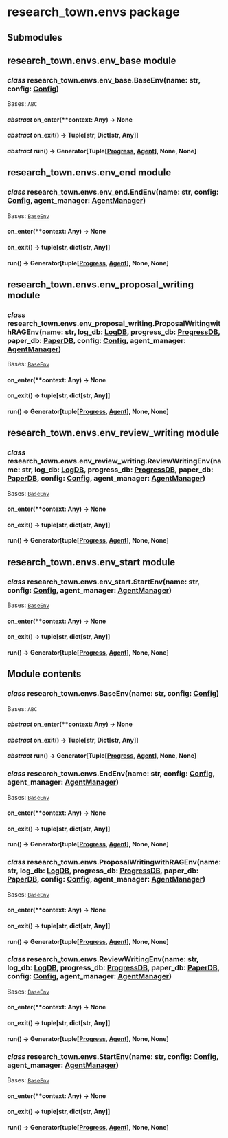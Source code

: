 # research_town.envs package

## Submodules

## research_town.envs.env_base module

### *class* research_town.envs.env_base.BaseEnv(name: str, config: [Config](research_town.configs.md#research_town.configs.config.Config))

Bases: `ABC`

#### *abstract* on_enter(\*\*context: Any) → None

#### *abstract* on_exit() → Tuple[str, Dict[str, Any]]

#### *abstract* run() → Generator[Tuple[[Progress](research_town.dbs.md#research_town.data.Progress), [Agent](research_town.agents.md#research_town.agents.agent.Agent)], None, None]

## research_town.envs.env_end module

### *class* research_town.envs.env_end.EndEnv(name: str, config: [Config](research_town.configs.md#research_town.configs.config.Config), agent_manager: [AgentManager](research_town.agents.md#research_town.agents.agent_manager.AgentManager))

Bases: [`BaseEnv`](#research_town.envs.env_base.BaseEnv)

#### on_enter(\*\*context: Any) → None

#### on_exit() → tuple[str, dict[str, Any]]

#### run() → Generator[tuple[[Progress](research_town.dbs.md#research_town.data.Progress), [Agent](research_town.agents.md#research_town.agents.agent.Agent)], None, None]

## research_town.envs.env_proposal_writing module

### *class* research_town.envs.env_proposal_writing.ProposalWritingwithRAGEnv(name: str, log_db: [LogDB](research_town.dbs.md#research_town.dbs.db_log.LogDB), progress_db: [ProgressDB](research_town.dbs.md#research_town.dbs.db_progress.ProgressDB), paper_db: [PaperDB](research_town.dbs.md#research_town.dbs.db_paper.PaperDB), config: [Config](research_town.configs.md#research_town.configs.config.Config), agent_manager: [AgentManager](research_town.agents.md#research_town.agents.agent_manager.AgentManager))

Bases: [`BaseEnv`](#research_town.envs.env_base.BaseEnv)

#### on_enter(\*\*context: Any) → None

#### on_exit() → tuple[str, dict[str, Any]]

#### run() → Generator[tuple[[Progress](research_town.dbs.md#research_town.data.Progress), [Agent](research_town.agents.md#research_town.agents.agent.Agent)], None, None]

## research_town.envs.env_review_writing module

### *class* research_town.envs.env_review_writing.ReviewWritingEnv(name: str, log_db: [LogDB](research_town.dbs.md#research_town.dbs.db_log.LogDB), progress_db: [ProgressDB](research_town.dbs.md#research_town.dbs.db_progress.ProgressDB), paper_db: [PaperDB](research_town.dbs.md#research_town.dbs.db_paper.PaperDB), config: [Config](research_town.configs.md#research_town.configs.config.Config), agent_manager: [AgentManager](research_town.agents.md#research_town.agents.agent_manager.AgentManager))

Bases: [`BaseEnv`](#research_town.envs.env_base.BaseEnv)

#### on_enter(\*\*context: Any) → None

#### on_exit() → tuple[str, dict[str, Any]]

#### run() → Generator[tuple[[Progress](research_town.dbs.md#research_town.data.Progress), [Agent](research_town.agents.md#research_town.agents.agent.Agent)], None, None]

## research_town.envs.env_start module

### *class* research_town.envs.env_start.StartEnv(name: str, config: [Config](research_town.configs.md#research_town.configs.config.Config), agent_manager: [AgentManager](research_town.agents.md#research_town.agents.agent_manager.AgentManager))

Bases: [`BaseEnv`](#research_town.envs.env_base.BaseEnv)

#### on_enter(\*\*context: Any) → None

#### on_exit() → tuple[str, dict[str, Any]]

#### run() → Generator[tuple[[Progress](research_town.dbs.md#research_town.data.Progress), [Agent](research_town.agents.md#research_town.agents.agent.Agent)], None, None]

## Module contents

### *class* research_town.envs.BaseEnv(name: str, config: [Config](research_town.configs.md#research_town.configs.config.Config))

Bases: `ABC`

#### *abstract* on_enter(\*\*context: Any) → None

#### *abstract* on_exit() → Tuple[str, Dict[str, Any]]

#### *abstract* run() → Generator[Tuple[[Progress](research_town.dbs.md#research_town.data.Progress), [Agent](research_town.agents.md#research_town.agents.agent.Agent)], None, None]

### *class* research_town.envs.EndEnv(name: str, config: [Config](research_town.configs.md#research_town.configs.config.Config), agent_manager: [AgentManager](research_town.agents.md#research_town.agents.agent_manager.AgentManager))

Bases: [`BaseEnv`](#research_town.envs.env_base.BaseEnv)

#### on_enter(\*\*context: Any) → None

#### on_exit() → tuple[str, dict[str, Any]]

#### run() → Generator[tuple[[Progress](research_town.dbs.md#research_town.data.Progress), [Agent](research_town.agents.md#research_town.agents.agent.Agent)], None, None]

### *class* research_town.envs.ProposalWritingwithRAGEnv(name: str, log_db: [LogDB](research_town.dbs.md#research_town.dbs.db_log.LogDB), progress_db: [ProgressDB](research_town.dbs.md#research_town.dbs.db_progress.ProgressDB), paper_db: [PaperDB](research_town.dbs.md#research_town.dbs.db_paper.PaperDB), config: [Config](research_town.configs.md#research_town.configs.config.Config), agent_manager: [AgentManager](research_town.agents.md#research_town.agents.agent_manager.AgentManager))

Bases: [`BaseEnv`](#research_town.envs.env_base.BaseEnv)

#### on_enter(\*\*context: Any) → None

#### on_exit() → tuple[str, dict[str, Any]]

#### run() → Generator[tuple[[Progress](research_town.dbs.md#research_town.data.Progress), [Agent](research_town.agents.md#research_town.agents.agent.Agent)], None, None]

### *class* research_town.envs.ReviewWritingEnv(name: str, log_db: [LogDB](research_town.dbs.md#research_town.dbs.db_log.LogDB), progress_db: [ProgressDB](research_town.dbs.md#research_town.dbs.db_progress.ProgressDB), paper_db: [PaperDB](research_town.dbs.md#research_town.dbs.db_paper.PaperDB), config: [Config](research_town.configs.md#research_town.configs.config.Config), agent_manager: [AgentManager](research_town.agents.md#research_town.agents.agent_manager.AgentManager))

Bases: [`BaseEnv`](#research_town.envs.env_base.BaseEnv)

#### on_enter(\*\*context: Any) → None

#### on_exit() → tuple[str, dict[str, Any]]

#### run() → Generator[tuple[[Progress](research_town.dbs.md#research_town.data.Progress), [Agent](research_town.agents.md#research_town.agents.agent.Agent)], None, None]

### *class* research_town.envs.StartEnv(name: str, config: [Config](research_town.configs.md#research_town.configs.config.Config), agent_manager: [AgentManager](research_town.agents.md#research_town.agents.agent_manager.AgentManager))

Bases: [`BaseEnv`](#research_town.envs.env_base.BaseEnv)

#### on_enter(\*\*context: Any) → None

#### on_exit() → tuple[str, dict[str, Any]]

#### run() → Generator[tuple[[Progress](research_town.dbs.md#research_town.data.Progress), [Agent](research_town.agents.md#research_town.agents.agent.Agent)], None, None]
